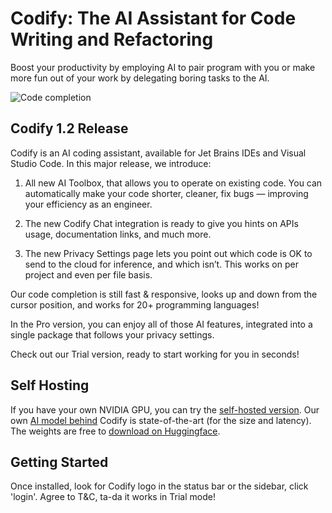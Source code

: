 # Codify: The AI Assistant for Code Writing and Refactoring
Boost your productivity by employing AI to pair program with you or make more fun out of
your work by delegating boring tasks to the AI.


![Code completion](autocomplete.gif)


## Codify 1.2 Release

Codify is an AI coding assistant, available for Jet Brains IDEs and Visual Studio Code. In this major release, we introduce:

1. All new AI Toolbox, that allows you to operate on existing code. You can automatically make your code shorter, cleaner, fix bugs — improving your efficiency as an engineer.

2. The new Codify Chat integration is ready to give you hints on APIs usage, documentation links, and much more.

3. The new Privacy Settings page lets you point out which code is OK to send to the cloud for inference, and which isn’t. This works on per project and even per file basis.

Our code completion is still fast & responsive, looks up and down from the cursor position, and works for 20+ programming languages!

In the Pro version, you can enjoy all of those AI features, integrated into a single package that follows your privacy settings.

Check out our Trial version, ready to start working for you in seconds!


## Self Hosting

If you have your own NVIDIA GPU, you can try the [self-hosted version](https://codify.smallcloud.ai/docker).
Our own [AI model behind](https://www.smallcloud.ai/) Codify is state-of-the-art (for the size and latency). The weights are free to [download on Huggingface](https://huggingface.co/smallcloudai).



## Getting Started

Once installed, look for Codify logo in the status bar or the sidebar, click 'login'. Agree to T&C, ta-da it works in Trial mode!

